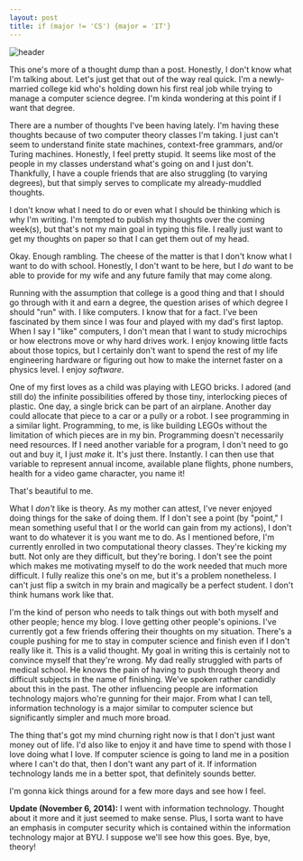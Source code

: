 ```yaml
---
layout: post
title: if (major != 'CS') {major = 'IT'} 
---
```


![header](http://www.jessemillar.com/images/posts/if-not-cs-then-it/header.png)

This one's more of a thought dump than a post.  Honestly, I don't know what I'm talking about.  Let's just get that out of the way real quick.  I'm a newly-married college kid who's holding down his first real job while trying to manage a computer science degree.  I'm kinda wondering at this point if I want that degree.

There are a number of thoughts I've been having lately.  I'm having these thoughts because of two computer theory classes I'm taking.  I just can't seem to understand finite state machines, context-free grammars, and/or Turing machines.  Honestly, I feel pretty stupid.  It seems like most of the people in my classes understand what's going on and I just don't.  Thankfully, I have a couple friends that are also struggling (to varying degrees), but that simply serves to complicate my already-muddled thoughts.

I don't know what I need to do or even what I should be thinking which is why I'm writing.  I'm tempted to publish my thoughts over the coming week(s), but that's not my main goal in typing this file.  I really just want to get my thoughts on paper so that I can get them out of my head.

Okay.  Enough rambling.  The cheese of the matter is that I don't know what I want to do with school.  Honestly, I don't want to be here, but I *do* want to be able to provide for my wife and any future family that may come along.

Running with the assumption that college is a good thing and that I should go through with it and earn a degree, the question arises of which degree I should "run" with.  I like computers.  I know that for a fact.  I've been fascinated by them since I was four and played with my dad's first laptop.  When I say I "like" computers, I don't mean that I want to study microchips or how electrons move or why hard drives work.  I enjoy knowing little facts about those topics, but I certainly don't want to spend the rest of my life engineering hardware or figuring out how to make the internet faster on a physics level.  I enjoy *software*.

One of my first loves as a child was playing with LEGO bricks.  I adored (and still do) the infinite possibilities offered by those tiny, interlocking pieces of plastic.  One day, a single brick can be part of an airplane.  Another day could allocate that piece to a car or a pully or a robot.  I see programming in a similar light.  Programming, to me, is like building LEGOs without the limitation of which pieces are in my bin.  Programming doesn't necessarily need resources.  If I need another variable for a program, I don't need to go out and buy it, I just *make* it.  It's just there.  Instantly.  I can then use that variable to represent annual income, available plane flights, phone numbers, health for a video game character, you name it!

That's beautiful to me.

What I *don't* like is theory.  As my mother can attest, I've never enjoyed doing things for the sake of doing them.  If I don't see a point (by "point," I mean something useful that I or the world can gain from my actions), I don't want to do whatever it is you want me to do.  As I mentioned before, I'm currently enrolled in two computational theory classes.  They're kicking my butt.  Not only are they difficult, but they're boring.  I don't see the point which makes me motivating myself to do the work needed that much more difficult.  I fully realize this one's on me, but it's a problem nonetheless.  I can't just flip a switch in my brain and magically be a perfect student.  I don't think humans work like that.

I'm the kind of person who needs to talk things out with both myself and other people; hence my blog.  I love getting other people's opinions.  I've currently got a few friends offering their thoughts on my situation.  There's a couple pushing for me to stay in computer science and finish even if I don't really like it.  This is a valid thought.  My goal in writing this is certainly not to convince myself that they're wrong.  My dad really struggled with parts of medical school.  He knows the pain of having to push through theory and difficult subjects in the name of finishing.  We've spoken rather candidly about this in the past.  The other influencing people are information technology majors who're gunning for their major.  From what I can tell, information technology is a major similar to computer science but significantly simpler and much more broad.

The thing that's got my mind churning right now is that I don't just want money out of life.  I'd also like to enjoy it and have time to spend with those I love doing what I love.  If computer science is going to land me in a position where I can't do that, then I don't want any part of it.  If information technology lands me in a better spot, that definitely sounds better.

I'm gonna kick things around for a few more days and see how I feel.

**Update (November 6, 2014):** I went with information technology.  Thought about it more and it just seemed to make sense.  Plus, I sorta want to have an emphasis in computer security which is contained within the information technology major at BYU.  I suppose we'll see how this goes.  Bye, bye, theory!